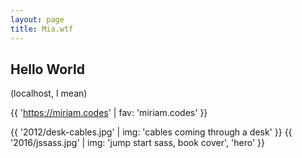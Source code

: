 ```yaml
---
layout: page
title: Mia.wtf
---
```


## Hello World

(localhost, I mean)

{{ 'https://miriam.codes' | fav: 'miriam.codes' }}

{{ '2012/desk-cables.jpg' | img: 'cables coming through a desk' }}
{{ '2016/jssass.jpg' | img: 'jump start sass, book cover', 'hero' }}
